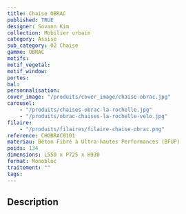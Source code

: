 ```yaml
---
title: Chaise OBRAC
published: TRUE
designer: Sovann Kim
collection: Mobilier urbain
category: Assise
sub_category: 02 Chaise
gamme: OBRAC
motifs:
motif_vegetal:
motif_window:
portes:
bal:
personnalisation:
cover_image: "/produits/cover_image/chaise-obrac.jpg"
carousel:
    - "/produits/chaises-obrac-la-rochelle.jpg"
    - "/produits/obrac-chaises-la-rochelle-velo.jpg"
filaire:
    - "/produits/filaires/filaire-chaise-obrac.png"
reference: CHOBRAC0101
materiau: Béton Fibré à Ultra-hautes Performances (BFUP)
poids: 134
dimensions: L550 x P725 x H930
format: Monobloc
traitement: ""
tags:
---
```


## Description
